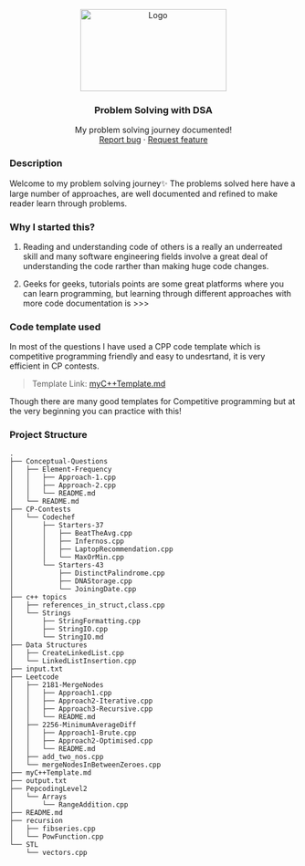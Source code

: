 <p align="center">
  <a href="https://example.com/">
    <img src="https://miro.medium.com/max/1400/1*sMryEXZVPKFjGNcfSzE8Mw.jpeg" alt="Logo" width=256 height=144>
  </a>

  <h3 align="center">Problem Solving with DSA</h3>

  <p align="center">
    My problem solving journey documented!
    <br>
    <a href="https://github.com/ayushtamra/Problem-Solving-With-DSA/issues/new?template=bug.md">Report bug</a>
    ·
    <a href="https://github.com/ayushtamra/Problem-Solving-With-DSA/issues/new?template=feature.md&labels=feature">Request feature</a>
  </p>
</p>


### Description

Welcome to my problem solving journey✨
The problems solved here have a large number of approaches, are well documented and refined to make reader learn through problems.


### Why I started this?

1. Reading and understanding code of others is a really an underreated skill and many software engineering fields involve a great deal of understanding the code rarther than making huge code changes.

2. Geeks for geeks, tutorials points are some great platforms where you can learn programming, but learning through different approaches with more code documentation is >>>


### Code template used

In most of the questions I have used a CPP code template which is competitive programming friendly and easy to undesrtand, it is very efficient in CP contests.

> Template Link: [myC++Template.md](./myC%2B%2BTemplate.md)

Though there are many good templates for Competitive programming but at the very beginning you can practice with this!


### Project Structure


```text
.
├── Conceptual-Questions
│   ├── Element-Frequency
│   │   ├── Approach-1.cpp
│   │   ├── Approach-2.cpp
│   │   └── README.md
│   └── README.md
├── CP-Contests
│   └── Codechef
│       ├── Starters-37
│       │   ├── BeatTheAvg.cpp
│       │   ├── Infernos.cpp
│       │   ├── LaptopRecommendation.cpp
│       │   └── MaxOrMin.cpp
│       └── Starters-43
│           ├── DistinctPalindrome.cpp
│           ├── DNAStorage.cpp
│           └── JoiningDate.cpp
├── c++ topics
│   ├── references_in_struct,class.cpp
│   └── Strings
│       ├── StringFormatting.cpp
│       ├── StringIO.cpp
│       └── StringIO.md
├── Data Structures
│   ├── CreateLinkedList.cpp
│   └── LinkedListInsertion.cpp
├── input.txt
├── Leetcode
│   ├── 2181-MergeNodes
│   │   ├── Approach1.cpp
│   │   ├── Approach2-Iterative.cpp
│   │   ├── Approach3-Recursive.cpp
│   │   └── README.md
│   ├── 2256-MinimumAverageDiff
│   │   ├── Approach1-Brute.cpp
│   │   ├── Approach2-Optimised.cpp
│   │   └── README.md
│   ├── add_two_nos.cpp
│   └── mergeNodesInBetweenZeroes.cpp
├── myC++Template.md
├── output.txt
├── PepcodingLevel2
│   └── Arrays
│       └── RangeAddition.cpp
├── README.md
├── recursion
│   ├── fibseries.cpp
│   └── PowFunction.cpp
└── STL
    └── vectors.cpp
```
